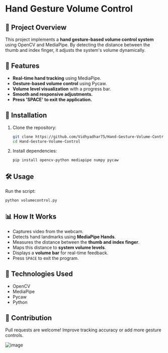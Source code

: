 # Hand Gesture Volume Control

## 📌 Project Overview
This project implements a **hand gesture-based volume control system** using OpenCV and MediaPipe. By detecting the distance between the thumb and index finger, it adjusts the system's volume dynamically.

## 🚀 Features
- **Real-time hand tracking** using MediaPipe.
- **Gesture-based volume control** using Pycaw.
- **Volume level visualization** with a progress bar.
- **Smooth and responsive adjustments.**
- **Press 'SPACE' to exit the application.**

## 📂 Installation

1. Clone the repository:
   ```bash
   git clone https://github.com/Vidhyadhar75/Hand-Gesture-Volume-Control.git
   cd Hand-Gesture-Volume-Control
   ```
2. Install dependencies:
   ```bash
   pip install opencv-python mediapipe numpy pycaw
   ```

## 🛠 Usage

Run the script:
```bash
python volumecontrol.py
```

## 📊 How It Works
- Captures video from the webcam.
- Detects hand landmarks using **MediaPipe Hands**.
- Measures the distance between the **thumb and index finger**.
- Maps this distance to **system volume levels**.
- Displays a **volume bar** for real-time feedback.
- Press `SPACE` to exit the program.

## 🤖 Technologies Used
- OpenCV
- MediaPipe
- Pycaw
- Python

## 📌 Contribution
Pull requests are welcome! Improve tracking accuracy or add more gesture controls.

![image](https://github.com/user-attachments/assets/d0c5dc50-be45-457d-beaa-0f5ec8cd1699)

